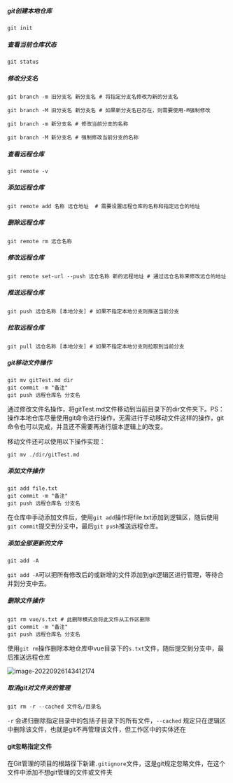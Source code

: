 ##### git创建本地仓库

```git
git init
```



##### 查看当前仓库状态

```shell
git status
```



##### 修改分支名

```shell
git branch -m 旧分支名 新分支名 # 将指定分支名修改为新的分支名

git branch -M 旧分支名 新分支名 # 如果新分支名已存在，则需要使用-M强制修改

git branch -m 新分支名 # 修改当前分支的名称

git branch -M 新分支名 # 强制修改当前分支的名称
```



##### 查看远程仓库

```shell
git remote -v
```



##### 添加远程仓库

```shell
git remote add 名称 远仓地址	# 需要设置远程仓库的名称和指定远仓的地址
```



##### 删除远程仓库

```shell
git remote rm 远仓名称
```



##### 修改远程仓库

```shell
git remote set-url --push 远仓名称 新的远程地址 # 通过远仓名称来修改远仓的地址
```



##### 推送远程仓库

```shell
git push 远仓名称 [本地分支] # 如果不指定本地分支则推送当前分支
```



##### 拉取远程仓库

```shell
git pull 远仓名称 [本地分支] # 如果不指定本地分支则拉取到当前分支
```



##### git移动文件操作

```shell
git mv gitTest.md dir
git commit -m "备注"
git push 远程仓库名 分支名
```

通过修改文件名操作，将gitTest.md文件移动到当前目录下的dir文件夹下。PS：操作本地仓库尽量使用git命令进行操作，无需进行手动移动文件这样的操作，git命令也可以完成，并且还不需要再进行版本逻辑上的改变。

移动文件还可以使用以下操作实现：

```
git mv ./dir/gitTest.md
```



##### 添加文件操作

```shell
git add file.txt
git commit -m "备注"
git push 远程仓库名 分支名
```

在仓库中手动添加文件后，使用`git add`操作将file.txt添加到逻辑区，随后使用`git commit`提交到分支中，最后`git push`推送远程仓库。

##### 添加全部更新的文件

```shell
git add -A 
```

`git add -A`可以把所有修改后的或新增的文件添加到git逻辑区进行管理，等待合并到分支中去。



##### 删除文件操作

```shell
git rm vue/s.txt # 此删除模式会将此文件从工作区删除
git commit -m "备注"
git push 远程仓库名 分支名
```

使用`git rm`操作删除本地仓库中vue目录下的`s.txt`文件，随后提交到分支中，最后推送远程仓库

![image-20220926143412174](../../MDimages/gitTest_images/images202209261439341.png)



##### 取消git对文件夹的管理

```shell
git rm -r --cached 文件名/目录名
```

`-r` 会递归删除指定目录中的包括子目录下的所有文件，`--cached` 规定只在逻辑区中删除该文件，也就是git不再管理该文件，但工作区中的实体还在



#### git忽略指定文件

在Git管理的项目的根路径下新建`.gitignore`文件，这是git规定忽略文件，在这个文件中添加不想git管理的文件或文件夹

